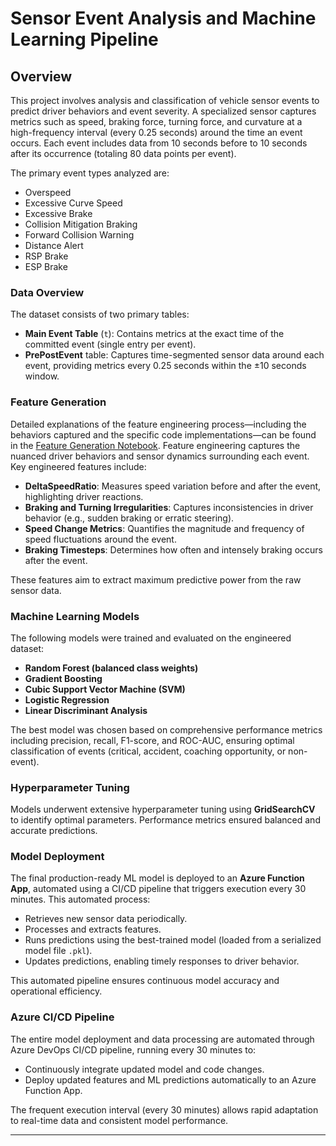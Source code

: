 # Sensor Event Analysis and Machine Learning Pipeline

## Overview

This project involves analysis and classification of vehicle sensor events to predict driver behaviors and event severity. A specialized sensor captures metrics such as speed, braking force, turning force, and curvature at a high-frequency interval (every 0.25 seconds) around the time an event occurs. Each event includes data from 10 seconds before to 10 seconds after its occurrence (totaling 80 data points per event).

The primary event types analyzed are:
- Overspeed
- Excessive Curve Speed
- Excessive Brake
- Collision Mitigation Braking
- Forward Collision Warning
- Distance Alert
- RSP Brake
- ESP Brake

### Data Overview
The dataset consists of two primary tables:
- **Main Event Table** (`t`): Contains metrics at the exact time of the committed event (single entry per event).
- **PrePostEvent** table: Captures time-segmented sensor data around each event, providing metrics every 0.25 seconds within the ±10 seconds window.

### Feature Generation
Detailed explanations of the feature engineering process—including the behaviors captured and the specific code implementations—can be found in the [Feature Generation Notebook](./FeatureEngineering.md).
Feature engineering captures the nuanced driver behaviors and sensor dynamics surrounding each event. Key engineered features include:
- **DeltaSpeedRatio**: Measures speed variation before and after the event, highlighting driver reactions.
- **Braking and Turning Irregularities**: Captures inconsistencies in driver behavior (e.g., sudden braking or erratic steering).
- **Speed Change Metrics**: Quantifies the magnitude and frequency of speed fluctuations around the event.
- **Braking Timesteps**: Determines how often and intensely braking occurs after the event.

These features aim to extract maximum predictive power from the raw sensor data.

### Machine Learning Models
The following models were trained and evaluated on the engineered dataset:
- **Random Forest (balanced class weights)**
- **Gradient Boosting**
- **Cubic Support Vector Machine (SVM)**
- **Logistic Regression**
- **Linear Discriminant Analysis**

The best model was chosen based on comprehensive performance metrics including precision, recall, F1-score, and ROC-AUC, ensuring optimal classification of events (critical, accident, coaching opportunity, or non-event).

### Hyperparameter Tuning
Models underwent extensive hyperparameter tuning using **GridSearchCV** to identify optimal parameters. Performance metrics ensured balanced and accurate predictions.

### Model Deployment
The final production-ready ML model is deployed to an **Azure Function App**, automated using a CI/CD pipeline that triggers execution every 30 minutes. This automated process:
- Retrieves new sensor data periodically.
- Processes and extracts features.
- Runs predictions using the best-trained model (loaded from a serialized model file `.pkl`).
- Updates predictions, enabling timely responses to driver behavior.

This automated pipeline ensures continuous model accuracy and operational efficiency.

### Azure CI/CD Pipeline
The entire model deployment and data processing are automated through Azure DevOps CI/CD pipeline, running every 30 minutes to:
- Continuously integrate updated model and code changes.
- Deploy updated features and ML predictions automatically to an Azure Function App.

The frequent execution interval (every 30 minutes) allows rapid adaptation to real-time data and consistent model performance.

---

